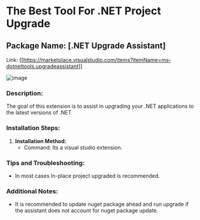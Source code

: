 # The Best Tool For .NET Project Upgrade

## Package Name: [.NET Upgrade Assistant]

Link:  [[https://marketplace.visualstudio.com/items?itemName=ms-dotnettools.upgradeassistant]]

![image](https://github.com/SaileshBK/Notes/assets/101400043/956d2cb3-67b4-4f6b-8e02-9bc471534ad0)

### Description:
The goal of this extension is to assist in upgrading your .NET applications to the latest versions of .NET
### Installation Steps:
1. **Installation Method:** 
   - Command: Its a visual studio extension.
### Tips and Troubleshooting:
- In most cases In-place project upgraded is recommended.
### Additional Notes:
- It is recommended to update nuget package ahead and run upgrade if the assistant does not account for nuget package update.
